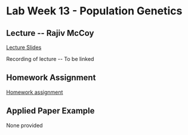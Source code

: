 # Lab Week 13 - Population Genetics

## Lecture -- Rajiv McCoy

[Lecture Slides](https://github.com/bxlab/cmdb-quantbio/raw/main/assignments/lab/population_genetics/slides_asynchronous_or_livecoding_resources/20221202_qblab_popgen.pdf)

Recording of lecture -- To be linked

## Homework Assignment

[Homework assignment](https://bxlab.github.io/cmdb-quantbio/assignments/lab/population_genetics/assignment/)

## Applied Paper Example

None provided
